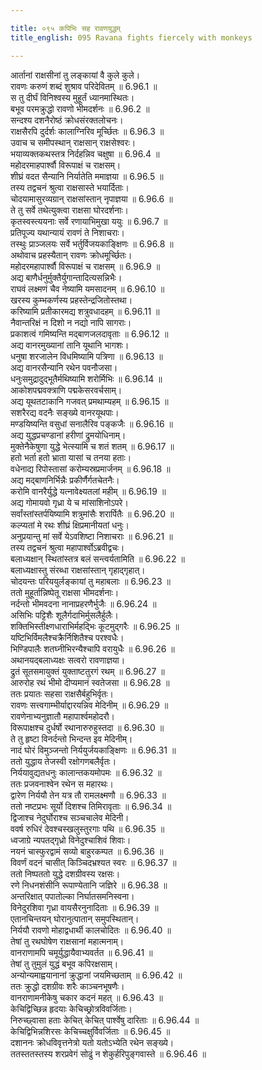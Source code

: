 ```yaml
---

title: ०९५ कपिभिः सह रावणयुद्धम्
title_english: 095 Ravana fights fiercely with monkeys

---
```



<div class="audioEmbed"  caption="श्रीराम-हरिसीताराममूर्ति-घनपाठिभ्यां वचनम्" src="https://archive.org/download/Ramayana-recitation-Sriram-harisItArAmamUrti-Ghanapaati-v2/Kanda_6/Kanda_6_YK-095-Ravana_fights_fiercely_with_monkeys_0.mp3"></div>

आर्तानां राक्षसीनां तु लङ्कायां वै कुले कुले।  
रावणः करुणं शब्दं शुश्राव परिदेवितम् ॥ 6.96.1 ॥   
स तु दीर्घं विनिश्वस्य मुहूर्तं ध्यानमास्थितः।  
बभूव परमक्रुद्धो रावणो भीमदर्शनः ॥ 6.96.2 ॥   
सन्दश्य दशनैरोष्ठं क्रोधसंरक्तलोचनः।  
राक्षसैरपि दुर्दर्शः कालाग्निरिव मूर्च्छितः ॥ 6.96.3 ॥   
उवाच च समीपस्थान् राक्षसान् राक्षसेश्वरः।  
भयाव्यक्तकथस्तत्र निर्दहन्निव चक्षुषा ॥ 6.96.4 ॥   
महोदरमाहपार्श्वौ विरूपाक्षं च राक्षसम्।  
शीघ्रं वदत सैन्यानि निर्यातेति ममाज्ञया ॥ 6.96.5 ॥   
तस्य तद्वचनं श्रुत्वा राक्षसास्ते भयार्दिताः।  
चोदयामासुरव्यग्रान् राक्षसांस्तान् नृपाज्ञया ॥ 6.96.6 ॥   
ते तु सर्वे तथेत्युक्त्वा राक्षसा घोरदर्शनाः।  
कृतस्वस्त्ययनाः सर्वे रणायाभिमुखा ययुः ॥ 6.96.7 ॥   
प्रतिपूज्य यथान्यायं रावणं ते निशाचराः।  
तस्थुः प्राञ्जलयः सर्वे भर्तुर्विजयकाङ्क्षिणः ॥ 6.96.8 ॥   
अथोवाच प्रहस्यैतान् रावणः क्रोधमूर्च्छितः।  
महोदरमहापार्श्वौ विरूपाक्षं च राक्षसम् ॥ 6.96.9 ॥   
अद्य बाणैर्धनुर्मुक्तैर्युगान्तादित्यसन्निभैः।  
राघवं लक्ष्मणं चैव नेष्यामि यमसादनम् ॥ 6.96.10 ॥   
खरस्य कुम्भकर्णस्य प्रहस्तेन्द्रजितोस्तथा।  
करिष्यामि प्रतीकारमद्य शत्रुवधादहम् ॥ 6.96.11 ॥   
नैवान्तरिक्षं न दिशो न नद्यो नापि सागराः।  
प्रकाशत्वं गमिष्यन्ति मद्बाणजलदावृताः ॥ 6.96.12 ॥   
अद्य वानरमुख्यानां तानि यूथानि भागशः।  
धनुषा शरजालेन विधमिष्यामि पत्रिणा ॥ 6.96.13 ॥   
अद्य वानरसैन्यानि रथेन पवनौजसा।  
धनुःसमुद्रादुद्भूतैर्मथिष्यामि शरोर्मिभिः ॥ 6.96.14 ॥   
आकोशपद्मवक्त्राणि पद्मकेसरवर्चसाम्।  
अद्य यूथतटाकानि गजवत् प्रमथाम्यहम् ॥ 6.96.15 ॥   
सशरैरद्य वदनैः सङ्ख्ये वानरयूथपाः।  
मण्डयिष्यन्ति वसुधां सनालैरिव पङ्कजैः ॥ 6.96.16 ॥   
अद्य युद्धप्रचण्डानां हरीणां द्रुमयोधिनाम्।  
मुक्तेनैकेषुणा युद्धे भेत्स्यामि च शतं शतम् ॥ 6.96.17 ॥   
हतो भर्ता हतो भ्राता यासां च तनया हताः।  
वधेनाद्य रिपोस्तासां करोम्यस्रप्रमार्जनम् ॥ 6.96.18 ॥   
अद्य मद्बाणनिर्भिन्नैः प्रकीर्णैर्गतचेतनैः।  
करोमि वानरैर्युद्धे यत्नावेक्ष्यतलां महीम् ॥ 6.96.19 ॥   
अद्य गोमायवो गृध्रा ये च मांसाशिनोऽपरे।  
सर्वांस्तांस्तर्पयिष्यामि शत्रुमांसैः शरार्पितैः ॥ 6.96.20 ॥   
कल्प्यतां मे रथः शीघ्रं क्षिप्रमानीयतां धनुः।  
अनुप्रयान्तु मां सर्वे येऽवशिष्टा निशाचराः ॥ 6.96.21 ॥   
तस्य तद्वचनं श्रुत्वा महापार्श्वोऽब्रवीद्वचः।  
बलाध्यक्षान् स्थितांस्तत्र बलं सन्त्वर्यतामिति ॥ 6.96.22 ॥   
बलाध्यक्षास्तु संरब्धा राक्षसांस्तान् गृहाद्गृहात्।  
चोदयन्तः परिययुर्लङ्कायां तु महाबलाः ॥ 6.96.23 ॥   
ततो मुहूर्तान्निष्पेतू राक्षसा भीमदर्शनाः।  
नर्दन्तो भीमवदना नानाप्रहरणैर्भुजैः ॥ 6.96.24 ॥   
असिभिः पट्टिशैः शूलैर्गदाभिर्मुसलैर्हुलैः।  
शक्तिभिस्तीक्ष्णधाराभिर्महद्भिः कूटमुद्गरैः ॥ 6.96.25 ॥   
यष्टिभिर्विमलैश्चक्रैर्निशितैश्च परश्वधैः।  
भिण्डिपालैः शतघ्नीभिरन्यैश्चापि वरायुधैः ॥ 6.96.26 ॥   
अथानयद्बलाध्यक्षः सत्वरो रावणाज्ञया।  
द्रुतं सूतसमायुक्तं युक्ताष्टतुरगं रथम् ॥ 6.96.27 ॥   
आरुरोह रथं भीमो दीप्यमानं स्वतेजसा ॥ 6.96.28 ॥   
ततः प्रयातः सहसा राक्षसैर्बहुभिर्वृतः।  
रावणः सत्त्वगाम्भीर्याद्दारयन्निव मेदिनीम् ॥ 6.96.29 ॥   
रावणेनाभ्यनुज्ञातौ महापार्श्वमहोदरौ।  
विरूपाक्षश्च दुर्धर्षो रथानारुरुहुस्तदा ॥ 6.96.30 ॥   
ते तु हृष्टा विनर्दन्तो भिन्दन्त इव मेदिनीम्।  
नादं घोरं विमुञ्जन्तो निर्ययुर्जयकाङ्क्षिणः ॥ 6.96.31 ॥   
ततो युद्धाय तेजस्वी रक्षोगणबलैर्वृतः।  
निर्ययावुद्यतधनुः कालान्तकयमोपमः ॥ 6.96.32 ॥   
ततः प्रजवनाश्वेन रथेन स महारथः।  
द्वारेण निर्ययौ तेन यत्र तौ रामलक्ष्मणौ ॥ 6.96.33 ॥   
ततो नष्टप्रभः सूर्यो दिशश्च तिमिरावृताः ॥ 6.96.34 ॥   
द्विजाश्च नेदुर्घोराश्च सञ्चचालेव मेदिनी।  
ववर्ष रुधिरं देवश्चस्खलुस्तुरगाः पथि ॥ 6.96.35 ॥   
ध्वजाग्रे न्यपतद्गृध्रो विनेदुश्चाशिवं शिवाः।  
नयनं चास्फुरद्वामं सव्यो बाहुरकम्पत ॥ 6.96.36 ॥   
विवर्णं वदनं चासीत् किञ्चिदभ्रश्यत स्वरः ॥ 6.96.37 ॥   
ततो निष्पततो युद्धे दशग्रीवस्य रक्षसः।  
रणे निधनशंसीनि रूपाण्येतानि जज्ञिरे ॥ 6.96.38 ॥   
अन्तरिक्षात् पपातोल्का निर्घातसमनिस्वना।  
विनेदुरशिवा गृध्रा वायसैरनुनादिताः ॥ 6.96.39 ॥   
एतानचिन्तयन् घोरानुत्पातान् समुपस्थितान्।  
निर्ययौ रावणो मोहाद्वधार्थी कालचोदितः ॥ 6.96.40 ॥   
तेषां तु रथघोषेण राक्षसानां महात्मनाम्।  
वानराणामपि चमूर्युद्धायैवाभ्यवर्तत ॥ 6.96.41 ॥   
तेषां तु तुमुलं युद्धं बभूव कपिरक्षसाम्।  
अन्योन्यमाह्वयानानां क्रुद्धानां जयमिच्छताम् ॥ 6.96.42 ॥   
ततः क्रुद्धो दशग्रीवः शरैः काञ्चनभूषणैः।  
वानराणामनीकेषु चकार कदनं महत् ॥ 6.96.43 ॥   
केचिद्विच्छिन्न हृदयाः केचिच्छ्रोत्रविवर्जिताः।  
निरुच्छ्वासा हताः केचित् केचित् पार्श्वेषु दारिताः ॥ 6.96.44 ॥   
केचिद्विभिन्नशिरसः केचिच्चक्षुर्विवर्जिताः ॥ 6.96.45 ॥   
दशाननः क्रोधविवृत्तनेत्रो यतो यतोऽभ्येति रथेन सङ्ख्ये।  
ततस्ततस्तस्य शरप्रवेगं सोढुं न शेकुर्हरिपुङ्गवास्ते ॥ 6.96.46 ॥   
